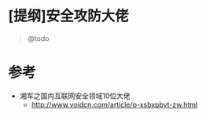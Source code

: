 # [提纲]安全攻防大佬

> @todo

# 参考

- 湘军之国内互联网安全领域10位大佬
  - http://www.voidcn.com/article/p-xsbxpbyt-zw.html